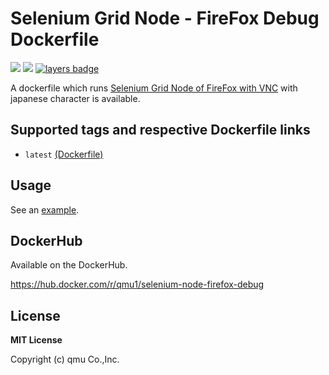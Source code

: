 # Selenium Grid Node - FireFox Debug Dockerfile 

![](https://img.shields.io/docker/pulls/qmu1/selenium-node-firefox-debug.svg)
![](https://img.shields.io/docker/build/qmu1/selenium-node-firefox-debug.svg)
[![layers badge](https://images.microbadger.com/badges/image/qmu1/selenium-node-firefox-debug.svg)](https://microbadger.com/images/qmu1/selenium-node-firefox-debug)

A dockerfile which runs [Selenium Grid Node of FireFox with VNC](https://hub.docker.com/r/selenium/node-firefox-debug/) with japanese character is available.

## Supported tags and respective Dockerfile links

* `latest` [(Dockerfile)](https://github.com/qmu/dockerfiles/tree/master/src/selenium-node-firefox-debug)

## Usage

See an [example](https://github.com/qmu/dockerfiles/blob/master/src/selenium-node-firefox-debug/example/bin/run).

## DockerHub

Available on the DockerHub.

https://hub.docker.com/r/qmu1/selenium-node-firefox-debug

## License 

**MIT License**

Copyright (c) qmu Co.,Inc.

